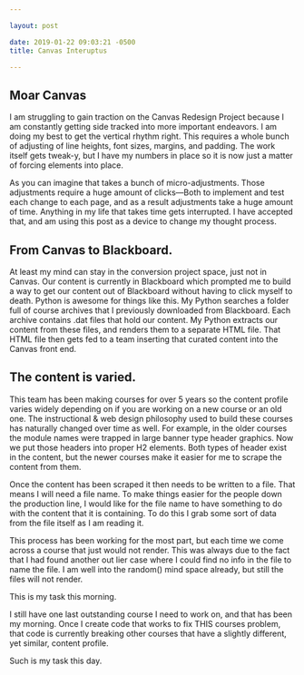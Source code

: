 ```yaml
---

layout: post

date: 2019-01-22 09:03:21 -0500
title: Canvas Interuptus

---
```


## Moar Canvas

I am struggling to gain traction on the Canvas Redesign Project because I am constantly getting side tracked into more important endeavors. I am doing my best to get the vertical rhythm right. This requires a whole bunch of adjusting of line heights, font sizes, margins, and padding. The work itself gets tweak-y, but I have my numbers in place so it is now just a matter of forcing elements into place. 

As you can imagine that takes a bunch of micro-adjustments. Those adjustments require a huge amount of clicks&mdash;Both to implement and test each change to each page, and as a result adjustments take a huge amount of time. Anything in my life that takes time gets interrupted. I have accepted that, and am using this post as a device to change my thought process. 

## From Canvas to Blackboard. 

At least my mind can stay in the conversion project space, just not in Canvas. Our content is currently in Blackboard which prompted me to build a way to get our content out of Blackboard without having to click myself to death. Python is awesome for things like this. My Python searches a folder full of course archives that I previously downloaded from Blackboard. Each archive contains .dat files that hold our content. My Python extracts our content from these files, and renders them to a separate HTML file. That HTML file then gets fed to a team inserting that curated content into the Canvas front end.

## The content is varied.

This team has been making courses for over 5 years so the content profile varies widely depending on if you are working on a new course or an old one. The instructional & web design philosophy used to build these courses has naturally changed over time as well. For example, in the older courses the module names were trapped in large banner type header graphics. Now we put those headers into proper H2 elements. Both types of header exist in the content, but the newer courses make it easier for me to scrape the content from them. 

Once the content has been scraped it then needs to be written to a file. That means I will need a file name. To make things easier for the people down the production line, I would like for the file name to have something to do with the content that it is containing. To do this I grab some sort of data from the file itself as I am reading it. 

This process has been working for the most part, but each time we come across a course that just would not render. This was always due to the fact that I had found another out lier case where I could find no info in the file to name the file. I am well into the random() mind space already, but still the files will not render. 

This is my task this morning. 

I still have one last outstanding course I need to work on, and that has been my morning. Once I create code that works to fix THIS courses problem, that code is currently breaking other courses that have a slightly different, yet similar, content profile. 

Such is my task this day. 